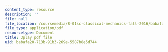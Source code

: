 ```yaml
---
content_type: resource
description: ''
file: null
file_location: /coursemedia/8-01sc-classical-mechanics-fall-2016/babafa20713b91b3269e5587b8e5d744_ZMa-xKcM2L8.pdf
file_type: application/pdf
resourcetype: Document
title: 3play pdf file
uid: babafa20-713b-91b3-269e-5587b8e5d744
---
```

